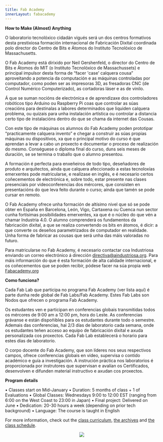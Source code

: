 ```yaml
---
title: Fab Academy
innerLayout: fabacademy
---
```

<b>How to Make (Almost) Anything</b>

O laboratorio tecnolóxico cidadán vigués será un dos centros formativos desta prestixiosa formación internacional de Fabricación Dixital coordinada polo director do Centro de Bits e Átomos do Instituto Tecnolóxico de Massachusetts.

O Fab Academy está dirixido por Neil Gershenfeld, o director do Centro de Bits e Átomos do MIT (o Instituto Tecnolóxico de Massachussets) e principal impulsor desta forma de “facer 'case' calquera cousa” aproveitando a potencia da computación e as máquinas controladas por computador, como poden ser as impresoras 3D, as fresadoras CNC (de Control Numérico Computerizado), as cortadoras láser e as de vinilo.

Á que se suman nocións de electrónica e de aprendizaxe dos controladores robóticos tipo Arduino ou Raspberry Pi coas que controlar as súas creacións para destinalas a labores determinados que liquiden calquera problema, ou quizais para unha instalación artística ou controlar a distancia certo tipo de instalacións dentro do que se chama da internet das Cousas.

Con este tipo de máquinas os alumnos do Fab Academy poden prototipar “practicamente calquera invento” e chegar a construír as súas propias máquinas ou dispositivos, xa que o principal motivo do curso é que aprendan a levar a cabo un proxecto e documentar o proceso de realización do mesmo. Conséguese o diploma final do curso, duns seis meses de duración, se se termina o traballo que o alumno presentou.

A formación é perfecta para enxeñeiros de todo tipo, deseñadores de produto e arquitectos, aínda que calquera afeccionado a estas tecnoloxías emerxentes pode matricularse, e realízase en inglés, e é necesario certos coñecementos de electrónica e, sobre todo, estar presente nas clases presenciais por videoconferencias dos mércores, que consisten en presentacións do que leva feito durante o curso; aínda que tamén se pode cursar en remoto.

O Fab Academy ofrece unha formación de altísimo nivel que só se pode obter en España en Barcelona, León, Vigo, Cartaxena ou Cuenca nun sector cunha fortísimas posibilidades emerxentes, xa que é o núcleo do que vén a chamar Industria 4.0. O alumno comprenderá os fundamentos da fabricación dixital, a que se realiza convertendo os bits en átomos, é dicir: a que converte os deseños parametrizados de computador en realidade. Unha forma de fabricar as cousas que será unha das máis valoradas no futuro.


Para matricularse no Fab Academy, é necesario contactar coa Industriosa enviando un correo electrónico á dirección [directiva@aindustriosa.org](mailto:directiva@aindustriosa.org). Para máis informarción do que é esta formación de alta calidade internacional, e os coñecementos que se poden recibir, pódese facer na súa propia web [Fabacademy.org](https://fabacademy.org)

<b>Como funciona?</b>

Cada Fab Lab que participa no programa Fab Academy (ver lista aquí) é parte dunha rede global de Fab Labs/Fab Academy. Estes Fab Labs son Nodos que ofrecen o programa Fab Academy.

Os estudantes ven e participan en conferencias globais transmitidas todos os mércores de 9:00 am a 12:00 pm, hora do Leste. As conferencias grávanse e están dispoñibles para os estudantes durante todo o semestre. Ademais das conferencias, hai 2/3 días de laboratorio cada semana, onde os estudantes teñen acceso ao equipo de fabricación dixital e axuda personalizada cos proxectos. Cada Fab Lab establecerá o horario para estes días de laboratorio.

O corpo docente do Fab Academy, que son líderes nos seus respectivos campos, ofrece conferencias globais en vídeo, supervisa o contido académico e guía a investigación. A instrución práctica nos laboratorios é proporcionada por instrutores que supervisan e avalían os Certificados, desenvolven e difunden material instructivo e axudan cos proxectos.

<b>Program details</b>

• Classes start on Mid-January
• Duration: 5 months of class + 1 of Evaluations
• Global Classes: Wednesdays 9:00 to 12:00 EST (ranging from 6:00 on the West Coast to 23:00 in Japan)
• Final project: Delivered on June
• Dedication: 20-30 hours a week (depending on prior tech background)
• Language: The course is taught in English

For more information, check out the <a href="https://fabacademy.org/about/program.html" target="_blank">class curriculum</a>, <a href="" target="_blank_">the archives</a> and <a href="https://fabacademy.org/about/classes.html" target="_blank">the class schedule</a>.

<center>
<img src="https://aindustriosa.org/FabACademy2024/A-Industriosa-FabAcademy.jpg" />
</center>